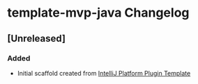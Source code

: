 <!-- Keep a Changelog guide -> https://keepachangelog.com -->

# template-mvp-java Changelog

## [Unreleased]
### Added
- Initial scaffold created from [IntelliJ Platform Plugin Template](https://github.com/JetBrains/intellij-platform-plugin-template)
